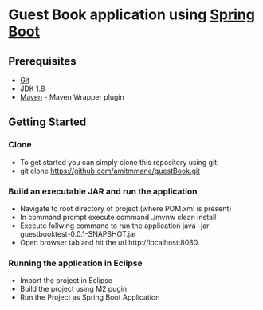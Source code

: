 #  Guest Book application using [Spring Boot](http://projects.spring.io/spring-boot/)

## Prerequisites

- [Git](https://git-scm.com/downloads)
- [JDK 1.8](http://www.oracle.com/technetwork/java/javase/downloads/jdk8-downloads-2133151.html)
- [Maven](https://maven.apache.org/) - Maven Wrapper plugin

## Getting Started

### Clone
- To get started you can simply clone this repository using git:
- git clone https://github.com/amitmmane/guestBook.git

### Build an executable JAR and run the application
- Navigate to root directory of project (where POM.xml is present)
- In command prompt execute command ./mvnw clean install
- Execute follwing command to run the application java -jar guestbooktest-0.0.1-SNAPSHOT.jar
- Open browser tab and hit the url http://localhost:8080.

### Running the application in Eclipse
- Import the project in Eclipse
- Build the project using M2 pugin
- Run the Project as Spring Boot Application
